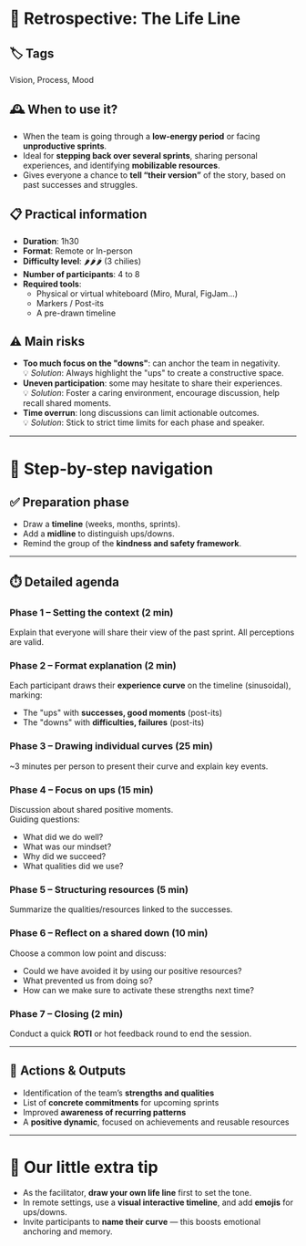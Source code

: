 # 🧬 Retrospective: The Life Line

## 🏷️ Tags
Vision, Process, Mood

## 🕰️ When to use it?
- When the team is going through a **low-energy period** or facing **unproductive sprints**.
- Ideal for **stepping back over several sprints**, sharing personal experiences, and identifying **mobilizable resources**.
- Gives everyone a chance to **tell “their version”** of the story, based on past successes and struggles.

## 📋 Practical information
- **Duration**: 1h30  
- **Format**: Remote or In-person  
- **Difficulty level**: 🌶️🌶️🌶️ (3 chilies)  
- **Number of participants**: 4 to 8  
- **Required tools**:
  - Physical or virtual whiteboard (Miro, Mural, FigJam…)  
  - Markers / Post-its  
  - A pre-drawn timeline

## ⚠️ Main risks
- **Too much focus on the "downs"**: can anchor the team in negativity.  
  💡 *Solution*: Always highlight the "ups" to create a constructive space.
- **Uneven participation**: some may hesitate to share their experiences.  
  💡 *Solution*: Foster a caring environment, encourage discussion, help recall shared moments.
- **Time overrun**: long discussions can limit actionable outcomes.  
  💡 *Solution*: Stick to strict time limits for each phase and speaker.

---

# 🧭 Step-by-step navigation

## ✅ Preparation phase
- Draw a **timeline** (weeks, months, sprints).  
- Add a **midline** to distinguish ups/downs.  
- Remind the group of the **kindness and safety framework**.

---

## ⏱️ Detailed agenda

### Phase 1 – Setting the context (2 min)  
Explain that everyone will share their view of the past sprint. All perceptions are valid.

### Phase 2 – Format explanation (2 min)  
Each participant draws their **experience curve** on the timeline (sinusoidal), marking:
- The "ups" with **successes, good moments** (post-its)
- The "downs" with **difficulties, failures** (post-its)

### Phase 3 – Drawing individual curves (25 min)  
~3 minutes per person to present their curve and explain key events.

### Phase 4 – Focus on ups (15 min)  
Discussion about shared positive moments.  
Guiding questions:
- What did we do well?  
- What was our mindset?  
- Why did we succeed?  
- What qualities did we use?

### Phase 5 – Structuring resources (5 min)  
Summarize the qualities/resources linked to the successes.

### Phase 6 – Reflect on a shared down (10 min)  
Choose a common low point and discuss:
- Could we have avoided it by using our positive resources?  
- What prevented us from doing so?  
- How can we make sure to activate these strengths next time?

### Phase 7 – Closing (2 min)  
Conduct a quick **ROTI** or hot feedback round to end the session.

---

## 🎯 Actions & Outputs
- Identification of the team’s **strengths and qualities**  
- List of **concrete commitments** for upcoming sprints  
- Improved **awareness of recurring patterns**  
- A **positive dynamic**, focused on achievements and reusable resources

---

# 🎁 Our little extra tip
- As the facilitator, **draw your own life line** first to set the tone.
- In remote settings, use a **visual interactive timeline**, and add **emojis** for ups/downs.
- Invite participants to **name their curve** — this boosts emotional anchoring and memory.
